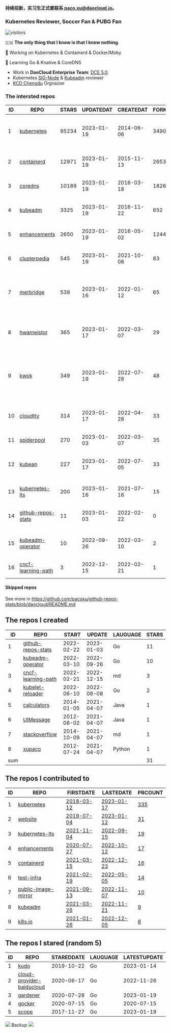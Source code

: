 **持续招新，实习生正式都联系 paco.xu@daocloud.io。**

### Kubernetes Reviewer, Soccer Fan & PUBG Fan
![visitors](https://visitor-badge.glitch.me/badge?page_id=pacoxu.pacoxu&left_color=green&right_color=red)
 
 🇨🇳 **The only thing that I know is that I know nothing**. 
 
 🔭 Working on Kubernetes & Containerd & Docker/Moby
 
 🌱 Learning Go & Knative & CoreDNS

- Work in **DaoCloud Enterprise Team**: [DCE 5.0](https://www.daocloud.io/dce_5.0).
- Kubernetes [SIG-Node](https://github.com/kubernetes/community/blob/master/sig-node/README.md) & [Kubeadm](https://github.com/kubernetes/kubeadm/) reviewer
- [KCD Chengdu](https://community.cncf.io/kcd-chengdu/) Orgnazier


<!--START_SECTION:github_repos-->
### The intersted repos
| ID |                                REPO                                | STARS | UPDATEDAT  | CREATEDAT  | FORKSCOUNT |                                  DESCRIPTIONS                                  |
|----|--------------------------------------------------------------------|-------|------------|------------|------------|--------------------------------------------------------------------------------|
|  1 | [kubernetes](https://github.com/kubernetes/kubernetes)             | 95234 | 2023-01-19 | 2014-06-06 |      34908 | Production-Grade Container Scheduling and Management                           |
|  2 | [containerd](https://github.com/containerd/containerd)             | 12971 | 2023-01-19 | 2015-11-13 |       2653 | An open and reliable container runtime                                         |
|  3 | [coredns](https://github.com/coredns/coredns)                      | 10189 | 2023-01-19 | 2016-03-18 |       1826 | CoreDNS is a DNS server that chains plugins                                    |
|  4 | [kubeadm](https://github.com/kubernetes/kubeadm)                   |  3325 | 2023-01-19 | 2016-11-22 |        652 | Aggregator for issues filed against kubeadm                                    |
|  5 | [enhancements](https://github.com/kubernetes/enhancements)         |  2650 | 2023-01-19 | 2016-05-02 |       1244 | Enhancements tracking repo for Kubernetes                                      |
|  6 | [clusterpedia](https://github.com/clusterpedia-io/clusterpedia)    |   545 | 2023-01-19 | 2021-10-08 |         83 | The Encyclopedia of Kubernetes clusters                                        |
|  7 | [merbridge](https://github.com/merbridge/merbridge)                |   538 | 2023-01-16 | 2022-01-12 |         65 | Use eBPF to speed up your Service Mesh like crossing an Einstein-Rosen Bridge. |
|  8 | [hwameistor](https://github.com/hwameistor/hwameistor)             |   365 | 2023-01-17 | 2022-03-07 |         29 | Hwameistor is an HA local storage system for cloud-native stateful workloads.  |
|  9 | [kwok](https://github.com/kubernetes-sigs/kwok)                    |   349 | 2023-01-19 | 2022-07-28 |         48 | Kubernetes WithOut Kubelet -  Simulates thousands of Nodes and Clusters.       |
| 10 | [cloudtty](https://github.com/cloudtty/cloudtty)                   |   314 | 2023-01-17 | 2022-04-28 |         33 | A Friendly Kubernetes CloudShell (Web Terminal) !                              |
| 11 | [spiderpool](https://github.com/spidernet-io/spiderpool)           |   270 | 2023-01-03 | 2022-03-07 |         35 | kubernetes ipam                                                                |
| 12 | [kubean](https://github.com/kubean-io/kubean)                      |   227 | 2023-01-17 | 2022-07-05 |         33 |  :seedling: Kubernetes lifecycle management operator based on kubespray.       |
| 13 | [kubernetes-lts](https://github.com/klts-io/kubernetes-lts)        |   200 | 2023-01-16 | 2021-07-16 |         15 | Kubernetes LTS(long term support)                                              |
| 14 | [github-repos-stats](https://github.com/pacoxu/github-repos-stats) |    11 | 2023-01-03 | 2022-02-22 |          0 | Collect Repos Star/Fork/Watch Counts Everyday                                  |
| 15 | [kubeadm-operator](https://github.com/pacoxu/kubeadm-operator)     |    10 | 2022-09-26 | 2022-03-10 |          2 | Test work on the design of kubeadm operator                                    |
| 16 | [cncf-learning-path](https://github.com/pacoxu/cncf-learning-path) |     3 | 2022-12-15 | 2022-02-21 |          1 | record my learning CNCF related path                                           |



#### Skipped repos
<!--END_SECTION:github_repos-->
See more in https://github.com/pacoxu/github-repos-stats/blob/daocloud/README.md


<!--START_SECTION:my_github-->
## The repos I created
| ID  |                                REPO                                |   START    |   UPDATE   | LAUGUAGE | STARS |
|-----|--------------------------------------------------------------------|------------|------------|----------|-------|
|   1 | [github-repos-stats](https://github.com/pacoxu/github-repos-stats) | 2022-02-22 | 2023-01-03 | Go       |    11 |
|   2 | [kubeadm-operator](https://github.com/pacoxu/kubeadm-operator)     | 2022-03-10 | 2022-09-26 | Go       |    10 |
|   3 | [cncf-learning-path](https://github.com/pacoxu/cncf-learning-path) | 2022-02-21 | 2022-12-15 | md       |     3 |
|   4 | [kubelet-reloader](https://github.com/pacoxu/kubelet-reloader)     | 2022-06-10 | 2022-08-08 | Go       |     2 |
|   5 | [calculators](https://github.com/pacoxu/calculators)               | 2014-01-05 | 2021-04-07 | Java     |     1 |
|   6 | [UIMessage](https://github.com/pacoxu/UIMessage)                   | 2012-08-02 | 2021-04-07 | Java     |     1 |
|   7 | [stackoverflow](https://github.com/pacoxu/stackoverflow)           | 2014-10-09 | 2021-04-07 | md       |     1 |
|   8 | [xupaco](https://github.com/pacoxu/xupaco)                         | 2012-07-24 | 2021-04-07 | Python   |     1 |
| sum |                                                                    |            |            |          |    31 |

## The repos I contributed to
| ID |                                  REPO                                  |                               FIRSTDATE                               |                               LASTEDATE                                |                                        PRCOUNT                                        |
|----|------------------------------------------------------------------------|-----------------------------------------------------------------------|------------------------------------------------------------------------|---------------------------------------------------------------------------------------|
|  1 | [kubernetes](https://github.com/kubernetes/kubernetes)                 | [2018-03-12](https://github.com/kubernetes/kubernetes/pull/61040)     | [2023-01-17](https://github.com/kubernetes/kubernetes/pull/115117)     | [335](https://github.com/kubernetes/kubernetes/pulls?q=is%3Apr+author%3Apacoxu)       |
|  2 | [website](https://github.com/kubernetes/website)                       | [2019-07-04](https://github.com/kubernetes/website/pull/15285)        | [2023-01-12](https://github.com/kubernetes/website/pull/38900)         | [31](https://github.com/kubernetes/website/pulls?q=is%3Apr+author%3Apacoxu)           |
|  3 | [kubernetes-lts](https://github.com/klts-io/kubernetes-lts)            | [2021-11-04](https://github.com/klts-io/kubernetes-lts/pull/94)       | [2022-09-15](https://github.com/klts-io/kubernetes-lts/pull/174)       | [19](https://github.com/klts-io/kubernetes-lts/pulls?q=is%3Apr+author%3Apacoxu)       |
|  4 | [enhancements](https://github.com/kubernetes/enhancements)             | [2020-07-27](https://github.com/kubernetes/enhancements/pull/1907)    | [2022-10-12](https://github.com/kubernetes/enhancements/pull/3612)     | [17](https://github.com/kubernetes/enhancements/pulls?q=is%3Apr+author%3Apacoxu)      |
|  5 | [containerd](https://github.com/containerd/containerd)                 | [2021-03-15](https://github.com/containerd/containerd/pull/5200)      | [2022-12-23](https://github.com/containerd/containerd/pull/7863)       | [16](https://github.com/containerd/containerd/pulls?q=is%3Apr+author%3Apacoxu)        |
|  6 | [test-infra](https://github.com/kubernetes/test-infra)                 | [2021-02-19](https://github.com/kubernetes/test-infra/pull/20909)     | [2022-05-05](https://github.com/kubernetes/test-infra/pull/26210)      | [14](https://github.com/kubernetes/test-infra/pulls?q=is%3Apr+author%3Apacoxu)        |
|  7 | [public-image-mirror](https://github.com/DaoCloud/public-image-mirror) | [2021-09-13](https://github.com/DaoCloud/public-image-mirror/pull/13) | [2022-11-07](https://github.com/DaoCloud/public-image-mirror/pull/260) | [10](https://github.com/DaoCloud/public-image-mirror/pulls?q=is%3Apr+author%3Apacoxu) |
|  8 | [kubeadm](https://github.com/kubernetes/kubeadm)                       | [2021-03-26](https://github.com/kubernetes/kubeadm/pull/2421)         | [2022-11-21](https://github.com/kubernetes/kubeadm/pull/2783)          | [9](https://github.com/kubernetes/kubeadm/pulls?q=is%3Apr+author%3Apacoxu)            |
|  9 | [k8s.io](https://github.com/kubernetes/k8s.io)                         | [2021-01-26](https://github.com/kubernetes/k8s.io/pull/1577)          | [2022-12-05](https://github.com/kubernetes/k8s.io/pull/4520)           | [8](https://github.com/kubernetes/k8s.io/pulls?q=is%3Apr+author%3Apacoxu)             |

## The repos I stared (random 5)
| ID |                                           REPO                                            | STAREDDATE | LAUGUAGE | LATESTUPDATE |
|----|-------------------------------------------------------------------------------------------|------------|----------|--------------|
|  1 | [kudo](https://github.com/kudobuilder/kudo)                                               | 2019-10-22 | Go       | 2023-01-14   |
|  2 | [cloud-provider-baiducloud](https://github.com/kubernetes-sigs/cloud-provider-baiducloud) | 2020-06-17 | Go       | 2022-11-26   |
|  3 | [gardener](https://github.com/gardener/gardener)                                          | 2020-07-28 | Go       | 2023-01-19   |
|  4 | [gocker](https://github.com/markbates/gocker)                                             | 2020-07-15 | Go       | 2020-07-15   |
|  5 | [scope](https://github.com/weaveworks/scope)                                              | 2017-11-27 | Go       | 2023-01-19   |

<!--END_SECTION:my_github-->

<a href="https://pacoxu.wordpress.com/">
  <img align="left" src="https://github-readme-stats.vercel.app/api?username=pacoxu&show_icons=true" />
</a>

Backup ![](https://komarev.com/ghpvc/?username=pacoxu)

